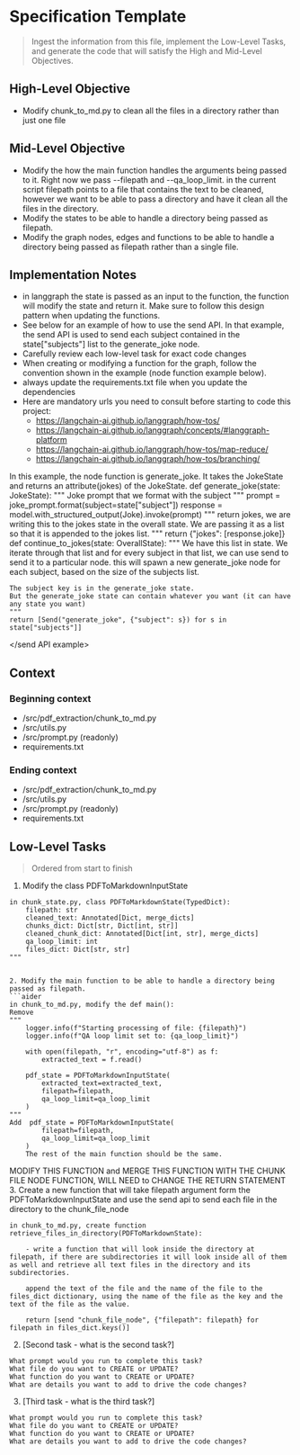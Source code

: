 # Specification Template
> Ingest the information from this file, implement the Low-Level Tasks, and generate the code that will satisfy the High and Mid-Level Objectives.
## High-Level Objective

- Modify chunk_to_md.py to clean all the files in a directory rather than just one file

## Mid-Level Objective

- Modify the how the main function handles the arguments being passed to it. Right now we pass --filepath and --qa_loop_limit. in the current script filepath points to a file that contains the text to be cleaned, however we want to be able to pass a directory and have it clean all the files in the directory.
- Modify the states to be able to handle a directory being passed as filepath. 
- Modify the graph nodes, edges and functions to be able to handle a directory being passed as filepath rather than a single file.

## Implementation Notes
- in langgraph the state is passed as an input to the function, the function will modify the state and return it. Make sure to follow this design pattern when updating the functions.
- See below for an example of how to use the send API. In that example, the send API is used to send each subject contained in the state["subjects"] list to the generate_joke node.
- Carefully review each low-level task for exact code changes
- When creating or modifying a function for the graph, follow the convention shown in the example (node function example below).
- always update the requirements.txt file when you update the dependencies
- Here are mandatory urls you need to consult before starting to code this project:
    - https://langchain-ai.github.io/langgraph/how-tos/
    - https://langchain-ai.github.io/langgraph/concepts/#langgraph-platform
    - https://langchain-ai.github.io/langgraph/how-tos/map-reduce/
    - https://langchain-ai.github.io/langgraph/how-tos/branching/

<node function example>
In this example, the node function is generate_joke. It takes the JokeState and returns an attribute(jokes) of the JokeState.
def generate_joke(state: JokeState):
    """
    Joke prompt that we format with the subject
    """
    prompt = joke_prompt.format(subject=state["subject"])
    response = model.with_structured_output(Joke).invoke(prompt)
    """
    return jokes, we are writing this to the jokes state in the overall state.
    We are passing it as a list so that it is appended to the jokes list.
    """
    return {"jokes": [response.joke]}
</node function example>

<send API example>
def continue_to_jokes(state: OverallState):
    """
    We have this list in state. 
    We iterate through that list and for every subject in that list, we can use send to send it to a particular node.
    this will spawn a new generate_joke node for each subject, based on the size of the subjects list.
 
    The subject key is in the generate_joke state. 
    But the generate_joke state can contain whatever you want (it can have any state you want)
    """
    return [Send("generate_joke", {"subject": s}) for s in state["subjects"]]
</send API example>

## Context

### Beginning context
- /src/pdf_extraction/chunk_to_md.py
- /src/utils.py
- /src/prompt.py (readonly)
- requirements.txt

### Ending context  
- /src/pdf_extraction/chunk_to_md.py
- /src/utils.py
- /src/prompt.py (readonly)
- requirements.txt

## Low-Level Tasks
> Ordered from start to finish


1. Modify the class PDFToMarkdownInputState
```aider
in chunk_state.py, class PDFToMarkdownState(TypedDict):
    filepath: str 
    cleaned_text: Annotated[Dict, merge_dicts]
    chunks_dict: Dict[str, Dict[int, str]]
    cleaned_chunk_dict: Annotated[Dict[int, str], merge_dicts]
    qa_loop_limit: int
    files_dict: Dict[str, str]
"""


2. Modify the main function to be able to handle a directory being passed as filepath.
```aider
in chunk_to_md.py, modify the def main():
Remove
""" 
    logger.info(f"Starting processing of file: {filepath}")
    logger.info(f"QA loop limit set to: {qa_loop_limit}")

    with open(filepath, "r", encoding="utf-8") as f:
        extracted_text = f.read()

    pdf_state = PDFToMarkdownInputState(
        extracted_text=extracted_text,
        filepath=filepath,
        qa_loop_limit=qa_loop_limit
    )
"""
Add  pdf_state = PDFToMarkdownInputState(
        filepath=filepath,
        qa_loop_limit=qa_loop_limit
    )
    The rest of the main function should be the same.
```


MODIFY THIS FUNCTION and MERGE THIS FUNCTION WITH THE CHUNK FILE NODE FUNCTION, WILL NEED to CHANGE THE RETURN STATEMENT
3. Create a new function that will take filepath argument form the PDFToMarkdownInputState and use the send api to send each file in the directory to the chunk_file_node
```aider
in chunk_to_md.py, create function retrieve_files_in_directory(PDFToMarkdownState):

    - write a function that will look inside the directory at filepath, if there are subdirectories it will look inside all of them as well and retrieve all text files in the directory and its subdirectories.
    
    append the text of the file and the name of the file to the files_dict dictionary, using the name of the file as the key and the text of the file as the value.

    return [send "chunk_file_node", {"filepath": filepath} for filepath in files_dict.keys()]
```







2. [Second task - what is the second task?]
```aider
What prompt would you run to complete this task?
What file do you want to CREATE or UPDATE?
What function do you want to CREATE or UPDATE?
What are details you want to add to drive the code changes?
```
3. [Third task - what is the third task?]
```aider
What prompt would you run to complete this task?
What file do you want to CREATE or UPDATE?
What function do you want to CREATE or UPDATE?
What are details you want to add to drive the code changes?
```
